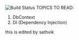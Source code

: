 ![Build Status](https://github.com/Aditya664/NZWalks/actions/workflows/main.yml/badge.svg)
TOPICS TO READ:
1) DbContext
2) DI (Dependency Injection)


this is edited by sathvik

